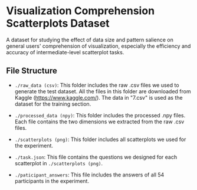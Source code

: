 # Visualization Comprehension Scatterplots Dataset
A dataset for studying the effect of data size and pattern salience on general users' comprehension of visualization, especially the efficiency and accuracy of intermediate-level scatterplot tasks.

## File Structure
- `./raw_data (csv)`: This folder includes the raw .csv files we used to generate the test dataset. All the files in this folder are downloaded from Kaggle (https://www.kaggle.com/). The data in "7.csv" is used as the dataset for the training section.

- `./processed_data (npy)`: This folder includes the processed .npy files. Each file contains the two dimensions we extracted from the raw .csv files.

- `./scatterplots (png)`: This folder includes all scatterplots we used for the experiment.

- `./task.json`: This file contains the questions we designed for each scatterplot in `./scatterplots (png)`.

- `./paticipant_answers`: This file includes the answers of all 54 participants in the experiment.